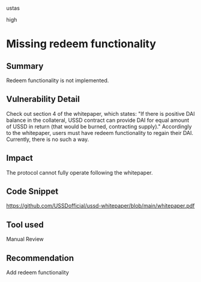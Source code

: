 ustas

high

# Missing redeem functionality

## Summary
Redeem functionality is not implemented.

## Vulnerability Detail
Check out section 4 of the whitepaper, which states: "If there is positive DAI balance in the collateral, USSD contract can provide DAI for equal amount of USSD in return (that would be burned, contracting supply)." Accordingly to the whitepaper, users must have redeem functionality to regain their DAI. Currently, there is no such a way.

## Impact
The protocol cannot fully operate following the whitepaper.

## Code Snippet
https://github.com/USSDofficial/ussd-whitepaper/blob/main/whitepaper.pdf

## Tool used
Manual Review

## Recommendation
Add redeem functionality